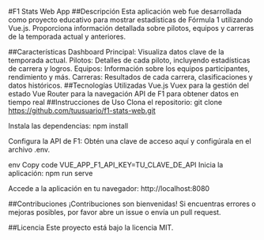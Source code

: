 
#F1 Stats Web App
##Descripción
Esta aplicación web fue desarrollada como proyecto educativo para mostrar estadísticas de Fórmula 1 utilizando Vue.js. Proporciona información detallada sobre pilotos, equipos y carreras de la temporada actual y anteriores.

##Características
Dashboard Principal: Visualiza datos clave de la temporada actual.
Pilotos: Detalles de cada piloto, incluyendo estadísticas de carrera y logros.
Equipos: Información sobre los equipos participantes, rendimiento y más.
Carreras: Resultados de cada carrera, clasificaciones y datos históricos.
##Tecnologías Utilizadas
Vue.js
Vuex para la gestión del estado
Vue Router para la navegación
API de F1 para obtener datos en tiempo real
##Instrucciones de Uso
Clona el repositorio: git clone https://github.com/tuusuario/f1-stats-web.git

Instala las dependencias: npm install

Configura la API de F1: Obtén una clave de acceso aquí y configúrala en el archivo .env.

env
Copy code
VUE_APP_F1_API_KEY=TU_CLAVE_DE_API
Inicia la aplicación: npm run serve

Accede a la aplicación en tu navegador: http://localhost:8080

##Contribuciones
¡Contribuciones son bienvenidas! Si encuentras errores o mejoras posibles, por favor abre un issue o envía un pull request.

##Licencia
Este proyecto está bajo la licencia MIT.
